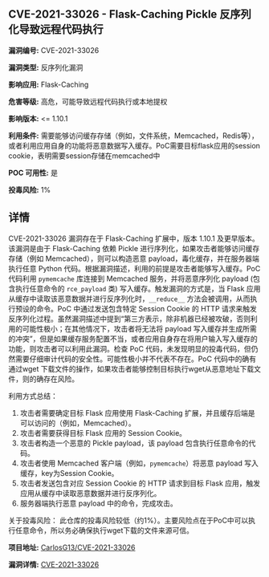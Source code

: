 ## CVE-2021-33026 - Flask-Caching Pickle 反序列化导致远程代码执行

**漏洞编号:** CVE-2021-33026

**漏洞类型:** 反序列化漏洞

**影响应用:** Flask-Caching

**危害等级:** 高危，可能导致远程代码执行或本地提权

**影响版本:** <= 1.10.1

**利用条件:** 需要能够访问缓存存储（例如，文件系统，Memcached，Redis等），或者利用应用自身的功能将恶意数据写入缓存。PoC需要目标flask应用的session cookie，表明需要session存储在memcached中

**POC 可用性:** 是

**投毒风险:** 1%

## 详情

CVE-2021-33026 漏洞存在于 Flask-Caching 扩展中，版本 1.10.1 及更早版本。该漏洞是由于 Flask-Caching 依赖 Pickle 进行序列化，如果攻击者能够访问缓存存储（例如 Memcached），则可以构造恶意 payload，毒化缓存，并在服务器端执行任意 Python 代码。根据漏洞描述，利用的前提是攻击者能够写入缓存。PoC 代码利用 `pymemcache` 库连接到 Memcached 服务，并将恶意序列化 payload (包含执行任意命令的 `rce_payload` 类) 写入缓存。触发漏洞的方式是，当 Flask 应用从缓存中读取该恶意数据并进行反序列化时，`__reduce__` 方法会被调用，从而执行预设的命令。PoC 中通过发送包含特定 Session Cookie 的 HTTP 请求来触发反序列化过程。虽然漏洞描述中提到“第三方表示，除非机器已经被攻破，否则利用的可能性极小；在其他情况下，攻击者将无法将 payload 写入缓存并生成所需的冲突”，但是如果缓存服务配置不当，或者应用自身存在将用户输入写入缓存的功能，则攻击者可以利用此漏洞。检查 PoC 代码，未发现明显的投毒代码，但仍然需要仔细审计代码的安全性。可能性极小并不代表不存在。PoC 代码中的确有通过wget 下载文件的操作，如果攻击者能够控制目标执行wget从恶意地址下载文件，则的确存在风险。

利用方式总结：
1.  攻击者需要确定目标 Flask 应用使用 Flask-Caching 扩展，并且缓存后端是可以访问的（例如，Memcached）。
2.  攻击者需要获得目标 Flask 应用的 Session Cookie。
3.  攻击者构造一个恶意的 Pickle payload，该 payload 包含执行任意命令的代码。
4.  攻击者使用 Memcached 客户端（例如，`pymemcache`）将恶意 payload 写入缓存，key为Session Cookie。
5.  攻击者发送包含对应 Session Cookie 的 HTTP 请求到目标 Flask 应用，触发应用从缓存中读取恶意数据并进行反序列化。
6.  服务器端执行恶意 payload 中的命令，完成攻击。

关于投毒风险：
此仓库的投毒风险较低（约1%）。主要风险点在于PoC中可以执行任意命令，所以务必确保执行wget下载的文件来源可信。

**项目地址:** [CarlosG13/CVE-2021-33026](https://github.com/CarlosG13/CVE-2021-33026)

**漏洞详情:** [CVE-2021-33026](https://nvd.nist.gov/vuln/detail/CVE-2021-33026)
